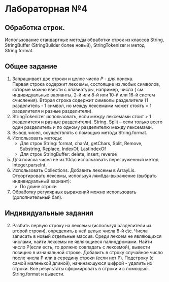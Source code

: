 # Лабораторная №4
## Обработка строк.
Использование стандартные методы обработки строк из классов String, StringBuffer (StringBuilder более новый), StringTokenizer и метод String.format.
## Общее задание
 1. Запрашивает две строки и целое число $P$ - для поиска.  
Первая строка содержит лексемы, состоящие из любых символов, которые можно ввести с клавиатуры, например, числа ( см. индивидуальные варианты, 2-й или 8-й или 10-й или 16-й систем счисления).
Вторая строка содержит символы разделители (1 разделитель - 1 символ, но между лексемами может стоять > 1 разделителя и разные разделители).  
 2. StringTokenizer использовать, если между лексемами стоит > 1 разделителя и разные разделители). String. Split – если только всего один разделитель и по одному разделителю между
лексемами.
 3. Вывод чисел, осуществлять с помощью метода String.format.
 4. Использовать методы:
    * Для строк String: format, charAt, getChars, Split, Remove, Substring, Replace, IndexOf, LastIndexOf
    * Для строк StringBuffer: delete, insert, reverse
 5. Для поиска чисел не из 10с\с использовать перегруженный метод Integer.parseInt.
 6. Использовать Collections. Добавить лексемы в ArrayLis. Отсортировать лексемы, используя лямбда-выражение (выбрать индивидуальный вариант):
    * По длине строки
 7. Обработку регулярных выражений можно использовать (дополнительный бал).
## Индивидуальные задания
 2. Разбить первую строку на лексемы (используя разделители из второй строки), определить в ней целые числа 8-й с\с. Числа записать в новый отдельные массив. Среди лексем не являющихся числами, найти лексемы не являющиеся палиндромами. Найти число Р(если есть, то должно совпадать с лексемой), вывести позицию в изначальной строке. Добавить в строку случайное число после числа Р или в середину строки (если нет P). Подстроку (с самой маленькой длиной), начинающуюся цифрой - удалить из строки. Все результаты сформировать в строки и с помощью String.format и вывести.
